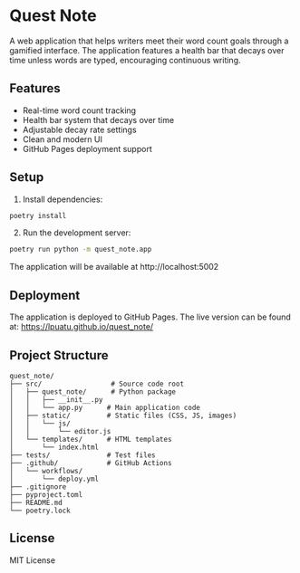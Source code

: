 # Quest Note

A web application that helps writers meet their word count goals through a gamified interface. The application features a health bar that decays over time unless words are typed, encouraging continuous writing.

## Features

- Real-time word count tracking
- Health bar system that decays over time
- Adjustable decay rate settings
- Clean and modern UI
- GitHub Pages deployment support

## Setup

1. Install dependencies:
```bash
poetry install
```

2. Run the development server:
```bash
poetry run python -m quest_note.app
```

The application will be available at http://localhost:5002

## Deployment

The application is deployed to GitHub Pages. The live version can be found at:
https://lpuatu.github.io/quest_note/

## Project Structure

```
quest_note/
├── src/                 # Source code root
│   ├── quest_note/      # Python package
│   │   ├── __init__.py
│   │   └── app.py      # Main application code
│   ├── static/         # Static files (CSS, JS, images)
│   │   └── js/
│   │       └── editor.js
│   └── templates/      # HTML templates
│       └── index.html
├── tests/              # Test files
├── .github/            # GitHub Actions
│   └── workflows/
│       └── deploy.yml
├── .gitignore
├── pyproject.toml
├── README.md
└── poetry.lock
```

## License

MIT License